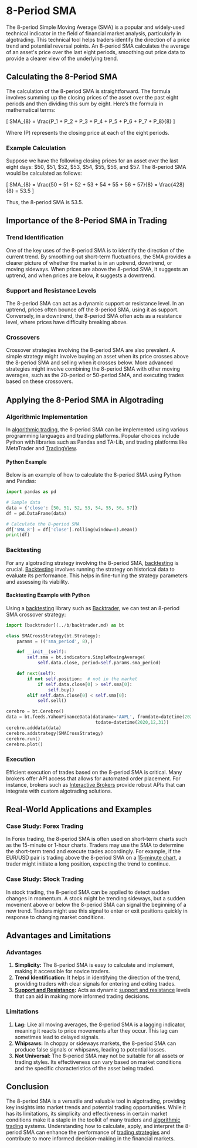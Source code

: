 # 8-Period SMA

The 8-period Simple Moving Average (SMA) is a popular and widely-used technical indicator in the field of financial market analysis, particularly in algotrading. This technical tool helps traders identify the direction of a price trend and potential reversal points. An 8-period SMA calculates the average of an asset's price over the last eight periods, smoothing out price data to provide a clearer view of the underlying trend.

## Calculating the 8-Period SMA

The calculation of the 8-period SMA is straightforward. The formula involves summing up the closing prices of the asset over the past eight periods and then dividing this sum by eight. Here’s the formula in mathematical terms:

\[
SMA_{8} = \frac{P_1 + P_2 + P_3 + P_4 + P_5 + P_6 + P_7 + P_8}{8}
\]

Where \(P\) represents the closing price at each of the eight periods.

### Example Calculation

Suppose we have the following closing prices for an asset over the last eight days: $50, $51, $52, $53, $54, $55, $56, and $57. The 8-period SMA would be calculated as follows:

\[
SMA_{8} = \frac{50 + 51 + 52 + 53 + 54 + 55 + 56 + 57}{8} = \frac{428}{8} = 53.5
\]

Thus, the 8-period SMA is 53.5.

## Importance of the 8-Period SMA in Trading

### Trend Identification

One of the key uses of the 8-period SMA is to identify the direction of the current trend. By smoothing out short-term fluctuations, the SMA provides a clearer picture of whether the market is in an uptrend, downtrend, or moving sideways. When prices are above the 8-period SMA, it suggests an uptrend, and when prices are below, it suggests a downtrend.

### Support and Resistance Levels

The 8-period SMA can act as a dynamic support or resistance level. In an uptrend, prices often bounce off the 8-period SMA, using it as support. Conversely, in a downtrend, the 8-period SMA often acts as a resistance level, where prices have difficulty breaking above.

### Crossovers

Crossover strategies involving the 8-period SMA are also prevalent. A simple strategy might involve buying an asset when its price crosses above the 8-period SMA and selling when it crosses below. More advanced strategies might involve combining the 8-period SMA with other moving averages, such as the 20-period or 50-period SMA, and executing trades based on these crossovers.

## Applying the 8-Period SMA in Algotrading

### Algorithmic Implementation

In [algorithmic trading](../a/algorithmic_trading.md), the 8-period SMA can be implemented using various programming languages and trading platforms. Popular choices include Python with libraries such as Pandas and TA-Lib, and trading platforms like MetaTrader and [TradingView](../t/tradingview.md).

#### Python Example

Below is an example of how to calculate the 8-period SMA using Python and Pandas:

```python
import pandas as pd

# Sample data
data = {'close': [50, 51, 52, 53, 54, 55, 56, 57]}
df = pd.DataFrame(data)

# Calculate the 8-period SMA
df['SMA_8'] = df['close'].rolling(window=8).mean()
print(df)
```

### Backtesting

For any algotrading strategy involving the 8-period SMA, [backtesting](../b/backtesting.md) is crucial. [Backtesting](../b/backtesting.md) involves running the strategy on historical data to evaluate its performance. This helps in fine-tuning the strategy parameters and assessing its viability.

#### Backtesting Example with Python

Using a [backtesting](../b/backtesting.md) library such as [Backtrader](../b/backtrader.md), we can test an 8-period SMA crossover strategy:

```python
import [backtrader](../b/backtrader.md) as bt

class SMACrossStrategy(bt.Strategy):
    params = (('sma_period', 8),)

    def __init__(self):
        self.sma = bt.indicators.SimpleMovingAverage(
            self.data.close, period=self.params.sma_period)

    def next(self):
        if not self.position:  # not in the market
            if self.data.close[0] > self.sma[0]:
                self.buy()
        elif self.data.close[0] < self.sma[0]:
            self.sell()

cerebro = bt.Cerebro()
data = bt.feeds.YahooFinanceData(dataname='AAPL', fromdate=datetime(2020,1,1),
                                  todate=datetime(2020,12,31))
cerebro.adddata(data)
cerebro.addstrategy(SMACrossStrategy)
cerebro.run()
cerebro.plot()
```

### Execution

Efficient execution of trades based on the 8-period SMA is critical. Many brokers offer API access that allows for automated order placement. For instance, brokers such as [Interactive Brokers](../i/interactive_brokers.md) provide robust APIs that can integrate with custom algotrading solutions.

## Real-World Applications and Examples

### Case Study: Forex Trading

In Forex trading, the 8-period SMA is often used on short-term charts such as the 15-minute or 1-hour charts. Traders may use the SMA to determine the short-term trend and execute trades accordingly. For example, if the EUR/USD pair is trading above the 8-period SMA on a [15-minute chart](../1/15-minute_chart.md), a trader might initiate a long position, expecting the trend to continue.

### Case Study: Stock Trading

In stock trading, the 8-period SMA can be applied to detect sudden changes in momentum. A stock might be trending sideways, but a sudden movement above or below the 8-period SMA can signal the beginning of a new trend. Traders might use this signal to enter or exit positions quickly in response to changing market conditions.

## Advantages and Limitations

### Advantages

1. **Simplicity:** The 8-period SMA is easy to calculate and implement, making it accessible for novice traders.
2. **Trend Identification:** It helps in identifying the direction of the trend, providing traders with clear signals for entering and exiting trades.
3. **[Support and Resistance](../s/support_and_resistance.md):** Acts as dynamic [support and resistance](../s/support_and_resistance.md) levels that can aid in making more informed trading decisions.

### Limitations

1. **Lag:** Like all moving averages, the 8-period SMA is a lagging indicator, meaning it reacts to price movements after they occur. This lag can sometimes lead to delayed signals.
2. **Whipsaws:** In choppy or sideways markets, the 8-period SMA can produce false signals or whipsaws, leading to potential losses.
3. **Not Universal:** The 8-period SMA may not be suitable for all assets or trading styles. Its effectiveness can vary based on market conditions and the specific characteristics of the asset being traded.

## Conclusion

The 8-period SMA is a versatile and valuable tool in algotrading, providing key insights into market trends and potential trading opportunities. While it has its limitations, its simplicity and effectiveness in certain market conditions make it a staple in the toolkit of many traders and [algorithmic trading](../a/algorithmic_trading.md) systems. Understanding how to calculate, apply, and interpret the 8-period SMA can enhance the performance of [trading strategies](../t/trading_strategies.md) and contribute to more informed decision-making in the financial markets.